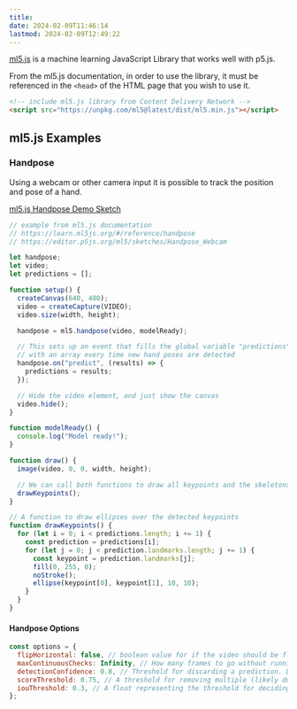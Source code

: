 ```yaml
---
title:
date: 2024-02-09T11:46:14
lastmod: 2024-02-09T12:49:22
---
```


[ml5.js](https://learn.ml5js.org/#/) is a machine learning JavaScript Library that works well with p5.js.

From the ml5.js documentation, in order to use the library, it must be referenced in the `<head>` of the HTML page that you wish to use it.

```html
<!-- include ml5.js library from Content Delivery Network -->
<script src="https://unpkg.com/ml5@latest/dist/ml5.min.js"></script>
```

## ml5.js Examples

### Handpose

Using a webcam or other camera input it is possible to track the position and pose of a hand.

[ml5.js Handpose Demo Sketch](https://editor.p5js.org/ml5/sketches/Handpose_Webcam)

```js
// example from ml5.js documentation
// https://learn.ml5js.org/#/reference/handpose
// https://editor.p5js.org/ml5/sketches/Handpose_Webcam

let handpose;
let video;
let predictions = [];

function setup() {
  createCanvas(640, 480);
  video = createCapture(VIDEO);
  video.size(width, height);

  handpose = ml5.handpose(video, modelReady);

  // This sets up an event that fills the global variable "predictions"
  // with an array every time new hand poses are detected
  handpose.on("predict", (results) => {
    predictions = results;
  });

  // Hide the video element, and just show the canvas
  video.hide();
}

function modelReady() {
  console.log("Model ready!");
}

function draw() {
  image(video, 0, 0, width, height);

  // We can call both functions to draw all keypoints and the skeletons
  drawKeypoints();
}

// A function to draw ellipses over the detected keypoints
function drawKeypoints() {
  for (let i = 0; i < predictions.length; i += 1) {
    const prediction = predictions[i];
    for (let j = 0; j < prediction.landmarks.length; j += 1) {
      const keypoint = prediction.landmarks[j];
      fill(0, 255, 0);
      noStroke();
      ellipse(keypoint[0], keypoint[1], 10, 10);
    }
  }
}
```

#### Handpose Options

```js
const options = {
  flipHorizontal: false, // boolean value for if the video should be flipped, defaults to false
  maxContinuousChecks: Infinity, // How many frames to go without running the bounding box detector. Defaults to infinity, but try a lower value if the detector is consistently producing bad predictions.
  detectionConfidence: 0.8, // Threshold for discarding a prediction. Defaults to 0.8.
  scoreThreshold: 0.75, // A threshold for removing multiple (likely duplicate) detections based on a "non-maximum suppression" algorithm. Defaults to 0.75
  iouThreshold: 0.3, // A float representing the threshold for deciding whether boxes overlap too much in non-maximum suppression. Must be between [0, 1]. Defaults to 0.3.
};
```
